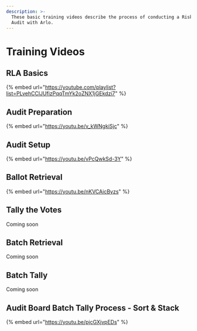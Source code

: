 ```yaml
---
description: >-
  These basic training videos describe the process of conducting a Risk-Limiting
  Audit with Arlo.
---
```


# Training Videos

## RLA Basics

{% embed url="https://youtube.com/playlist?list=PLvehCClJUfizPqqTmYk2oZNX1jGEkdzi7" %}

## Audit Preparation

{% embed url="https://youtu.be/v_kWNgkiSjc" %}

## Audit Setup

{% embed url="https://youtu.be/vPcQwkSd-3Y" %}

## Ballot Retrieval

{% embed url="https://youtu.be/nKVCAicByzs" %}

## Tally the Votes

Coming soon



## Batch Retrieval

Coming soon



## Batch Tally

Coming soon

## Audit Board Batch Tally Process - Sort & Stack

{% embed url="https://youtu.be/pjcGXjvpEDs" %}




